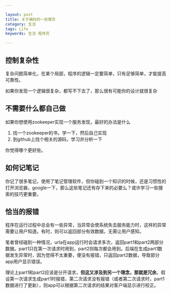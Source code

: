 ```yaml
---

layout: post
title: 关于编码的一些理念
category: 生活
tags: Life
keywords: 生活 程序员

---
```



## 控制复杂性

复杂问题简单化，在某个局部，程序的逻辑一定要简单，只有足够简单，才能提高可靠性。

如果你发现一个逻辑很复杂，都写不下去了，那么很有可能你的设计就很复杂

## 不需要什么都自己做

如果你想使用zookeeper实现一个服务发现，最好的办法是什么

1. 找一个zookeeper的书，学一下，然后自己实现
2. 到github上找个相关的源码，学习并分析一下

你觉得哪个更好些。

## 如何记笔记

你记了很多笔记，使用了笔记管理软件，但你碰到一个知识的时候，还是习惯性的打开浏览器，google一下，那么这些笔记还有存下来的必要么？或许学习一些搜索的技巧更重要。

## 恰当的报错

程序在运行过程中总会有一些异常，当异常会使系统失去服务能力时，这样的异常需要让用户知道。有时，则可以返回部分有效数据，无需让用户感知。

笔者曾经碰到一种情况，urla在app运行时会请求多次，返回part1和part2两部分数据。part1只在第一次请求时用到，part2则每次都会用到。后端在生成part1数据发生异常时，因为觉得不太重要，便没有报错，只返回part2数据，导致部分app用户显示错误。

理论上part1和part2应该是分开请求，**但这又涉及到另一个理念，那就是冗余**。假设第一次请求生成part1时报错，第二次请求没有报错（或者第二次请求时，part1数据进行了更新），则app可以根据第二次请求的结果对客户端显示进行校正。